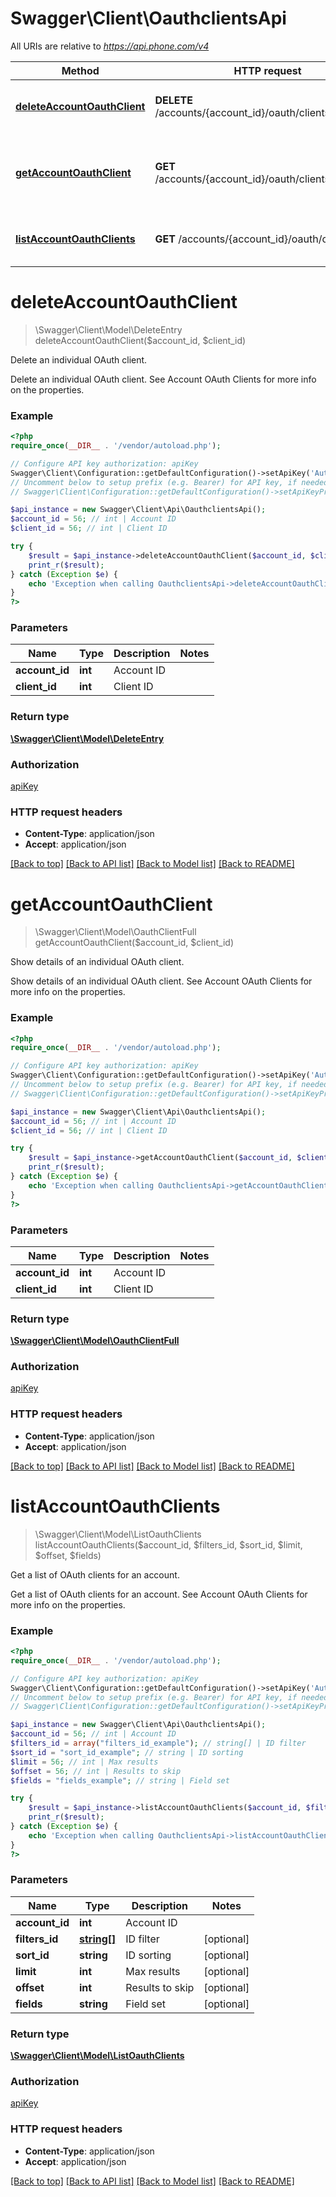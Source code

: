 # Swagger\Client\OauthclientsApi

All URIs are relative to *https://api.phone.com/v4*

Method | HTTP request | Description
------------- | ------------- | -------------
[**deleteAccountOauthClient**](OauthclientsApi.md#deleteAccountOauthClient) | **DELETE** /accounts/{account_id}/oauth/clients/{client_id} | Delete an individual OAuth client.
[**getAccountOauthClient**](OauthclientsApi.md#getAccountOauthClient) | **GET** /accounts/{account_id}/oauth/clients/{client_id} | Show details of an individual OAuth client.
[**listAccountOauthClients**](OauthclientsApi.md#listAccountOauthClients) | **GET** /accounts/{account_id}/oauth/clients | Get a list of OAuth clients for an account.


# **deleteAccountOauthClient**
> \Swagger\Client\Model\DeleteEntry deleteAccountOauthClient($account_id, $client_id)

Delete an individual OAuth client.

Delete an individual OAuth client. See Account OAuth Clients for more info on the properties.

### Example
```php
<?php
require_once(__DIR__ . '/vendor/autoload.php');

// Configure API key authorization: apiKey
Swagger\Client\Configuration::getDefaultConfiguration()->setApiKey('Authorization', 'YOUR_API_KEY');
// Uncomment below to setup prefix (e.g. Bearer) for API key, if needed
// Swagger\Client\Configuration::getDefaultConfiguration()->setApiKeyPrefix('Authorization', 'Bearer');

$api_instance = new Swagger\Client\Api\OauthclientsApi();
$account_id = 56; // int | Account ID
$client_id = 56; // int | Client ID

try {
    $result = $api_instance->deleteAccountOauthClient($account_id, $client_id);
    print_r($result);
} catch (Exception $e) {
    echo 'Exception when calling OauthclientsApi->deleteAccountOauthClient: ', $e->getMessage(), PHP_EOL;
}
?>
```

### Parameters

Name | Type | Description  | Notes
------------- | ------------- | ------------- | -------------
 **account_id** | **int**| Account ID |
 **client_id** | **int**| Client ID |

### Return type

[**\Swagger\Client\Model\DeleteEntry**](../Model/DeleteEntry.md)

### Authorization

[apiKey](../../README.md#apiKey)

### HTTP request headers

 - **Content-Type**: application/json
 - **Accept**: application/json

[[Back to top]](#) [[Back to API list]](../../README.md#documentation-for-api-endpoints) [[Back to Model list]](../../README.md#documentation-for-models) [[Back to README]](../../README.md)

# **getAccountOauthClient**
> \Swagger\Client\Model\OauthClientFull getAccountOauthClient($account_id, $client_id)

Show details of an individual OAuth client.

Show details of an individual OAuth client. See Account OAuth Clients for more info on the properties.

### Example
```php
<?php
require_once(__DIR__ . '/vendor/autoload.php');

// Configure API key authorization: apiKey
Swagger\Client\Configuration::getDefaultConfiguration()->setApiKey('Authorization', 'YOUR_API_KEY');
// Uncomment below to setup prefix (e.g. Bearer) for API key, if needed
// Swagger\Client\Configuration::getDefaultConfiguration()->setApiKeyPrefix('Authorization', 'Bearer');

$api_instance = new Swagger\Client\Api\OauthclientsApi();
$account_id = 56; // int | Account ID
$client_id = 56; // int | Client ID

try {
    $result = $api_instance->getAccountOauthClient($account_id, $client_id);
    print_r($result);
} catch (Exception $e) {
    echo 'Exception when calling OauthclientsApi->getAccountOauthClient: ', $e->getMessage(), PHP_EOL;
}
?>
```

### Parameters

Name | Type | Description  | Notes
------------- | ------------- | ------------- | -------------
 **account_id** | **int**| Account ID |
 **client_id** | **int**| Client ID |

### Return type

[**\Swagger\Client\Model\OauthClientFull**](../Model/OauthClientFull.md)

### Authorization

[apiKey](../../README.md#apiKey)

### HTTP request headers

 - **Content-Type**: application/json
 - **Accept**: application/json

[[Back to top]](#) [[Back to API list]](../../README.md#documentation-for-api-endpoints) [[Back to Model list]](../../README.md#documentation-for-models) [[Back to README]](../../README.md)

# **listAccountOauthClients**
> \Swagger\Client\Model\ListOauthClients listAccountOauthClients($account_id, $filters_id, $sort_id, $limit, $offset, $fields)

Get a list of OAuth clients for an account.

Get a list of OAuth clients for an account. See Account OAuth Clients for more info on the properties.

### Example
```php
<?php
require_once(__DIR__ . '/vendor/autoload.php');

// Configure API key authorization: apiKey
Swagger\Client\Configuration::getDefaultConfiguration()->setApiKey('Authorization', 'YOUR_API_KEY');
// Uncomment below to setup prefix (e.g. Bearer) for API key, if needed
// Swagger\Client\Configuration::getDefaultConfiguration()->setApiKeyPrefix('Authorization', 'Bearer');

$api_instance = new Swagger\Client\Api\OauthclientsApi();
$account_id = 56; // int | Account ID
$filters_id = array("filters_id_example"); // string[] | ID filter
$sort_id = "sort_id_example"; // string | ID sorting
$limit = 56; // int | Max results
$offset = 56; // int | Results to skip
$fields = "fields_example"; // string | Field set

try {
    $result = $api_instance->listAccountOauthClients($account_id, $filters_id, $sort_id, $limit, $offset, $fields);
    print_r($result);
} catch (Exception $e) {
    echo 'Exception when calling OauthclientsApi->listAccountOauthClients: ', $e->getMessage(), PHP_EOL;
}
?>
```

### Parameters

Name | Type | Description  | Notes
------------- | ------------- | ------------- | -------------
 **account_id** | **int**| Account ID |
 **filters_id** | [**string[]**](../Model/string.md)| ID filter | [optional]
 **sort_id** | **string**| ID sorting | [optional]
 **limit** | **int**| Max results | [optional]
 **offset** | **int**| Results to skip | [optional]
 **fields** | **string**| Field set | [optional]

### Return type

[**\Swagger\Client\Model\ListOauthClients**](../Model/ListOauthClients.md)

### Authorization

[apiKey](../../README.md#apiKey)

### HTTP request headers

 - **Content-Type**: application/json
 - **Accept**: application/json

[[Back to top]](#) [[Back to API list]](../../README.md#documentation-for-api-endpoints) [[Back to Model list]](../../README.md#documentation-for-models) [[Back to README]](../../README.md)

